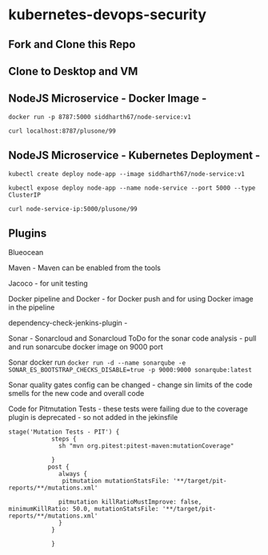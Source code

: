 # kubernetes-devops-security

## Fork and Clone this Repo

## Clone to Desktop and VM

## NodeJS Microservice - Docker Image -

`docker run -p 8787:5000 siddharth67/node-service:v1`

`curl localhost:8787/plusone/99`

## NodeJS Microservice - Kubernetes Deployment -

`kubectl create deploy node-app --image siddharth67/node-service:v1`

`kubectl expose deploy node-app --name node-service --port 5000 --type ClusterIP`

`curl node-service-ip:5000/plusone/99`

## Plugins

Blueocean

Maven - Maven can be enabled from the tools

Jacoco - for unit testing

Docker pipeline and Docker - for Docker push and for using Docker image in the pipeline

dependency-check-jenkins-plugin -

Sonar - Sonarcloud and Sonarcloud ToDo for the sonar code analysis  - pull and run sonarcube docker image on 9000 port

Sonar docker run
`` docker run -d --name sonarqube -e SONAR_ES_BOOTSTRAP_CHECKS_DISABLE=true -p 9000:9000 sonarqube:latest ``
 
Sonar quality gates config can be changed - change sin limits of the code smells for the new code and overall code


Code for Pitmutation Tests - these tests were failing due to the coverage plugin is deprecated - so not added in the jekinsfile

```Jenkinsfile
stage('Mutation Tests - PIT') {
            steps {
              sh "mvn org.pitest:pitest-maven:mutationCoverage"
              
            }
           post {
              always { 
               pitmutation mutationStatsFile: '**/target/pit-reports/**/mutations.xml'

              pitmutation killRatioMustImprove: false, minimumKillRatio: 50.0, mutationStatsFile: '**/target/pit-reports/**/mutations.xml'
              }
            } 
            
            } 

```
